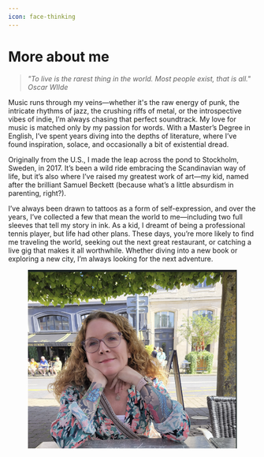 ```yaml
---
icon: face-thinking
---
```


# More about me



> _"To live is the rarest thing in the world. Most people exist, that is all."_ _Oscar WIlde_

Music runs through my veins—whether it's the raw energy of punk, the intricate rhythms of jazz, the crushing riffs of metal, or the introspective vibes of indie, I’m always chasing that perfect soundtrack. My love for music is matched only by my passion for words. With a Master’s Degree in English, I’ve spent years diving into the depths of literature, where I’ve found inspiration, solace, and occasionally a bit of existential dread.

Originally from the U.S., I made the leap across the pond to Stockholm, Sweden, in 2017. It’s been a wild ride embracing the Scandinavian way of life, but it’s also where I’ve raised my greatest work of art—my kid, named after the brilliant Samuel Beckett (because what’s a little absurdism in parenting, right?).

I’ve always been drawn to tattoos as a form of self-expression, and over the years, I’ve collected a few that mean the world to me—including two full sleeves that tell my story in ink. As a kid, I dreamt of being a professional tennis player, but life had other plans. These days, you’re more likely to find me traveling the world, seeking out the next great restaurant, or catching a live gig that makes it all worthwhile. Whether diving into a new book or exploring a new city, I’m always looking for the next adventure.

<figure><img src="../.gitbook/assets/Leigh image.png" alt=""><figcaption></figcaption></figure>
